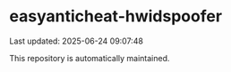 # easyanticheat-hwidspoofer

Last updated: 2025-06-24 09:07:48

This repository is automatically maintained.
